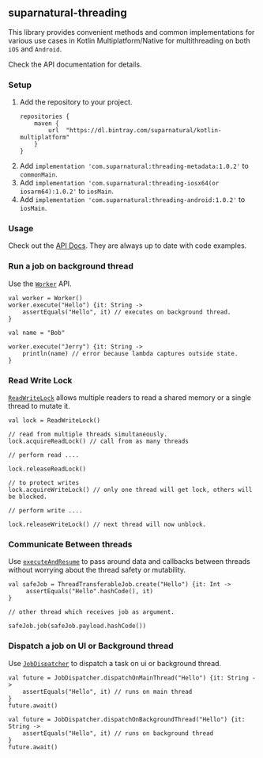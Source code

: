 ## suparnatural-threading

This library provides convenient methods and common implementations for various use cases
in Kotlin Multiplatform/Native for multithreading on both `iOS` and `Android`. 

Check the API documentation for details.

### Setup

1. Add the repository to your project. 
    ```
    repositories {
        maven {
            url  "https://dl.bintray.com/suparnatural/kotlin-multiplatform" 
        }
    }
    ``` 
2. Add `implementation 'com.suparnatural:threading-metadata:1.0.2'` to `commonMain`.
3. Add `implementation 'com.suparnatural:threading-iosx64(or iosarm64):1.0.2'` to `iosMain`.
4. Add `implementation 'com.suparnatural:threading-android:1.0.2'` to `iosMain`.


### Usage

Check out the [API Docs](https://suparngp.github.io/kotlin-multiplatform-projects/threading/docs/threading/com.suparnatural.core.threading/index.html).
They are always up to date with code examples. 

### Run a job on background thread

Use the [`Worker`](https://suparngp.github.io/kotlin-multiplatform-projects/threading/docs/threading/com.suparnatural.core.threading/-worker/index.html) API.

```
val worker = Worker()
worker.execute("Hello") {it: String ->
    assertEquals("Hello", it) // executes on background thread.
}

val name = "Bob"

worker.execute("Jerry") {it: String ->
    println(name) // error because lambda captures outside state.
}
```

### Read Write Lock
[`ReadWriteLock`](https://suparngp.github.io/kotlin-multiplatform-projects/threading/docs/threading/com.suparnatural.core.threading/-read-write-lock/index.html) allows multiple readers to read a shared memory or a single thread to mutate it.

```
val lock = ReadWriteLock()

// read from multiple threads simultaneously.
lock.acquireReadLock() // call from as many threads

// perform read ....

lock.releaseReadLock()

// to protect writes
lock.acquireWriteLock() // only one thread will get lock, others will be blocked.

// perform write ....

lock.releaseWriteLock() // next thread will now unblock.
```

### Communicate Between threads
Use [`executeAndResume`](https://suparngp.github.io/kotlin-multiplatform-projects/threading/docs/threading/com.suparnatural.core.threading/-thread-transferable-job/index.html) to pass around data and callbacks between threads without worrying about the thread safety or mutability.

```
val safeJob = ThreadTransferableJob.create("Hello") {it: Int ->
     assertEquals("Hello".hashCode(), it)
}

// other thread which receives job as argument.

safeJob.job(safeJob.payload.hashCode())
```

### Dispatch a job on UI or Background thread
Use [`JobDispatcher`](https://suparngp.github.io/kotlin-multiplatform-projects/threading/docs/threading/com.suparnatural.core.threading/-job-dispatcher/index.html) to dispatch a task on ui or background thread.

```
val future = JobDispatcher.dispatchOnMainThread("Hello") {it: String ->
    assertEquals("Hello", it) // runs on main thread
}
future.await()

val future = JobDispatcher.dispatchOnBackgroundThread("Hello") {it: String ->
    assertEquals("Hello", it) // runs on background thread
}
future.await()
```
